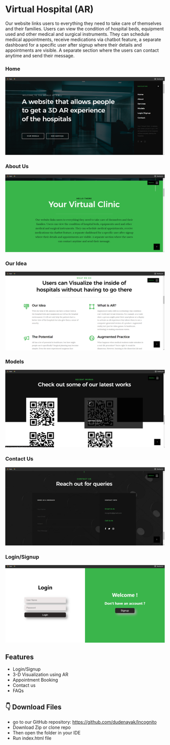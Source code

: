 #  Virtual Hospital (AR)

Our website links users to everything they need to take care of themselves and their families. Users can view the condition of hospital beds, equipment used and other medical and surgical instruments. They can schedule medical appointments, receive medications via chatbot feature, a separate dashboard for a specific user after signup where their details and appointments are visible. A separate section where the users can contact anytime and send their message.

### Home

![Home](/images/readme/1.png)

### About Us

![About Us](/images/readme/4.png)

### Our Idea

![Home](/images/readme/2.png)

### Models
![Home](/images/readme/5.png)

### Contact Us

![Home](/images/readme/3.png)

### Login/Signup
![Home](/images/readme/6.png)


## Features

* Login/Signup <br>
* 3-D Visualization using AR
* Appointment Booking <br>
* Contact us <br>
* FAQs <br>

## 👇 Download Files
* go to our GitHub repository: https://github.com/dudenayak/Incognito
* Download Zip or clone repo
* Then open the folder in your IDE 
* Run index.html file




